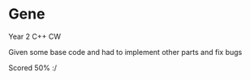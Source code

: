 # Gene
Year 2 C++ CW

Given some base code and had to implement other parts and fix bugs 

Scored 50% :/
